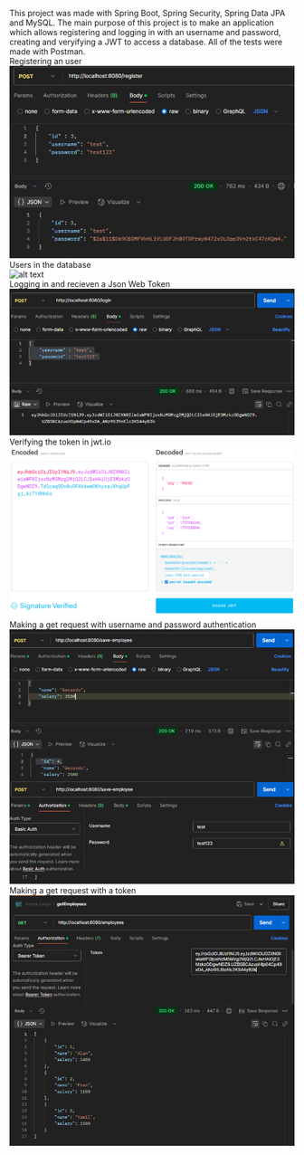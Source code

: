 This project was made with Spring Boot, Spring Security, Spring Data JPA and MySQL. The main purpose of this project is to make an application which allows registering and logging in
with an username and password, creating and veryifying a JWT to access a database. All of the tests were made with Postman.<br>
Registering an user<br>
![alt text](https://github.com/Franruval/Users-Login/blob/master/src/main/resources/static/img/register-user.png?raw=true)<br>
Users in the database<br>
![alt text](https://github.com/Franruval/Users-Login/blob/master/src/main/resources/static/img/database.png?raw=true)<br>
Logging in and recieven a Json Web Token<br>
![alt text](https://github.com/Franruval/Users-Login/blob/master/src/main/resources/static/img/login.png?raw=true)<br>
Verifying the token in jwt.io<br>
![alt text](https://github.com/Franruval/Users-Login/blob/master/src/main/resources/static/img/jwtio.png?raw=true)<br>
Making a get request with username and password authentication<br>
![alt text](https://github.com/Franruval/Users-Login/blob/master/src/main/resources/static/img/basic-auth.png?raw=true)<br>
Making a get request with a token<br>
![alt text](https://github.com/Franruval/Users-Login/blob/master/src/main/resources/static/img/token-auth.png?raw=true)<br>


